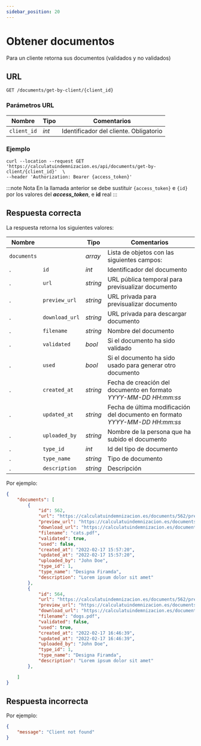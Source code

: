 ```yaml
---
sidebar_position: 20
---
```


# Obtener documentos

Para un cliente retorna sus documentos (validados y no validados)

## URL

```
GET /documents/get-by-client/{client_id}
```

### Parámetros URL

Nombre | Tipo |  Comentarios 
--- | --- | --- | 
`client_id` | _int_ | Identificador del cliente. Obligatorio

### Ejemplo

```shell
curl --location --request GET 'https://calculatuindemnizacion.es/api/documents/get-by-client/{client_id}'  \
--header 'Authorization: Bearer {access_token}'
```

:::note Nota
En la llamada anterior se debe sustituir `{access_token}` e `{id}` por los valores del **_access_token_**, e **id** real
:::

## Respuesta correcta

La respuesta retorna los siguientes valores:

Nombre |  | Tipo | Comentarios 
--- | --- | --- | --- |
`documents` |  | _array_ | Lista de objetos con las siguientes campos:
. | `id` | _int_ | Identificador del documento
. | `url` | _string_ | URL pública temporal para previsualizar documento
. | `preview_url` | _string_ | URL privada para previsualizar documento
. | `download_url` | _string_ | URL privada para descargar documento
. | `filename` | _string_ | Nombre del documento
. | `validated` | _bool_ | Si el documento ha sido validado
. | `used` | _bool_ | Si el documento ha sido usado para generar otro documento
. | `created_at` | _string_ | Fecha de creación del documento en formato _YYYY-MM-DD HH:mm:ss_
. | `updated_at` | _string_ | Fecha de última modificación del documento en formato _YYYY-MM-DD HH:mm:ss_
. | `uploaded_by` | _string_ | Nombre de la persona que ha subido el documento
. | `type_id` | _int_ | Id del tipo de documento
. | `type_name` | _string_ | Tipo de documento
. | `description` | _string_ | Descripción


Por ejemplo:

```json title="Status: 200 Ok"
{
    "documents": [
        {
            "id": 562,
            "url": "https://calculatuindemnizacion.es/documents/562/preview?tk=123645",
            "preview_url": "https://calculatuindemnizacion.es/documents/562/preview",
            "download_url": "https://calculatuindemnizacion.es/documents/562/download",
            "filename": "cats.pdf",            
            "validated": true,
            "used": false,
            "created_at": "2022-02-17 15:57:20",
            "updated_at": "2022-02-17 15:57:20",
            "uploaded_by": "John Doe",
            "type_id": 1,
            "type_name": "Designa Firamda",
            "description": "Lorem ipsum dolor sit amet"
        },
        {
            "id": 564, 
            "url": "https://calculatuindemnizacion.es/documents/562/preview?tk=123f235",
            "preview_url": "https://calculatuindemnizacion.es/documents/564/preview",
            "download_url": "https://calculatuindemnizacion.es/documents/564/download",
            "filename": "dogs.pdf",
            "validated": false,
            "used": true,
            "created_at": "2022-02-17 16:46:39",
            "updated_at": "2022-02-17 16:46:39",
            "uploaded_by": "John Doe",
            "type_id": 1,
            "type_name": "Designa Firamda",
            "description": "Lorem ipsum dolor sit amet"
        },

    ]
}
```

## Respuesta incorrecta

Por ejemplo:

```json title="Status: 404 Not found"
{
    "message": "Client not found"
}
```